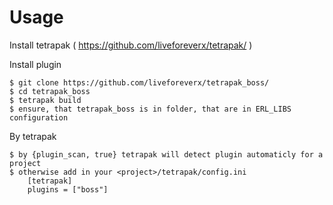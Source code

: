 # Usage

Install tetrapak ( https://github.com/liveforeverx/tetrapak/ )

Install plugin

    $ git clone https://github.com/liveforeverx/tetrapak_boss/
    $ cd tetrapak_boss
    $ tetrapak build
    $ ensure, that tetrapak_boss is in folder, that are in ERL_LIBS configuration

By tetrapak

    $ by {plugin_scan, true} tetrapak will detect plugin automaticly for a project
    $ otherwise add in your <project>/tetrapak/config.ini 
        [tetrapak]
        plugins = ["boss"]

